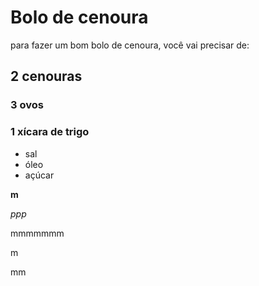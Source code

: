 # Bolo de cenoura

para fazer um bom bolo de cenoura, você vai precisar de:

## 2 cenouras

### 3 ovos

### 1 xícara de trigo

- sal
- óleo
- açúcar

**m**

_ppp_



mmmmmmm

m

mm
